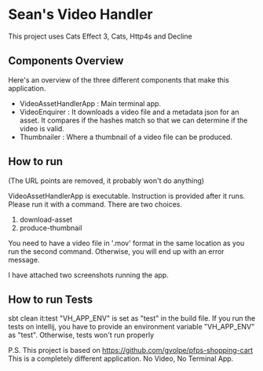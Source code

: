 Sean's Video Handler
=============
This project uses Cats Effect 3, Cats, Http4s and Decline

## Components Overview
Here's an overview of the three different components that make this application.

- VideoAssetHandlerApp : Main terminal app.
- VideoEnquirer : It downloads a video file and a metadata json for an asset. It compares if the hashes match so that we can determine if the video is valid.
- Thumbnailer : Where a thumbnail of a video file can be produced.

## How to run
(The URL points are removed, it probably won't do anything)

VideoAssetHandlerApp is executable. Instruction is provided after it runs. 
Please run it with a command. There are two choices.

1. download-asset <asset-id>
2. produce-thumbnail

You need to have a video file in '.mov' format in the same location as you run the second command. Otherwise, you will end up with an error message.

I have attached two screenshots running the app.

## How to run Tests
sbt clean it:test
"VH_APP_ENV" is set as "test" in the build file.
If you run the tests on intellij, you have to provide an environment variable "VH_APP_ENV" as "test".
Otherwise, tests won't run properly


P.S. This project is based on https://github.com/gvolpe/pfps-shopping-cart
This is a completely different application. No Video, No Terminal App.